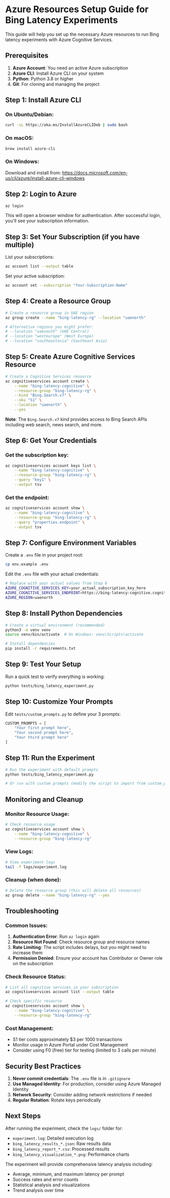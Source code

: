 # Azure Resources Setup Guide for Bing Latency Experiments

This guide will help you set up the necessary Azure resources to run Bing latency experiments with Azure Cognitive Services.

## Prerequisites

1. **Azure Account**: You need an active Azure subscription
2. **Azure CLI**: Install Azure CLI on your system
3. **Python**: Python 3.8 or higher
4. **Git**: For cloning and managing the project

## Step 1: Install Azure CLI

### On Ubuntu/Debian:
```bash
curl -sL https://aka.ms/InstallAzureCLIDeb | sudo bash
```

### On macOS:
```bash
brew install azure-cli
```

### On Windows:
Download and install from: https://docs.microsoft.com/en-us/cli/azure/install-azure-cli-windows

## Step 2: Login to Azure

```bash
az login
```

This will open a browser window for authentication. After successful login, you'll see your subscription information.

## Step 3: Set Your Subscription (if you have multiple)

List your subscriptions:
```bash
az account list --output table
```

Set your active subscription:
```bash
az account set --subscription "Your-Subscription-Name"
```

## Step 4: Create a Resource Group

```bash
# Create a resource group in UAE region
az group create --name "bing-latency-rg" --location "uaenorth"

# Alternative regions you might prefer:
# --location "uaesouth" (UAE Central)
# --location "westeurope" (West Europe)
# --location "southeastasia" (Southeast Asia)
```

## Step 5: Create Azure Cognitive Services Resource

```bash
# Create a Cognitive Services resource
az cognitiveservices account create \
    --name "bing-latency-cognitive" \
    --resource-group "bing-latency-rg" \
    --kind "Bing.Search.v7" \
    --sku "S1" \
    --location "uaenorth" \
    --yes
```

**Note**: The `Bing.Search.v7` kind provides access to Bing Search APIs including web search, news search, and more.

## Step 6: Get Your Credentials

### Get the subscription key:
```bash
az cognitiveservices account keys list \
    --name "bing-latency-cognitive" \
    --resource-group "bing-latency-rg" \
    --query "key1" \
    --output tsv
```

### Get the endpoint:
```bash
az cognitiveservices account show \
    --name "bing-latency-cognitive" \
    --resource-group "bing-latency-rg" \
    --query "properties.endpoint" \
    --output tsv
```

## Step 7: Configure Environment Variables

Create a `.env` file in your project root:

```bash
cp env.example .env
```

Edit the `.env` file with your actual credentials:

```bash
# Replace with your actual values from Step 6
AZURE_COGNITIVE_SERVICES_KEY=your_actual_subscription_key_here
AZURE_COGNITIVE_SERVICES_ENDPOINT=https://bing-latency-cognitive.cognitiveservices.azure.com/
AZURE_REGION=uaenorth
```

## Step 8: Install Python Dependencies

```bash
# Create a virtual environment (recommended)
python3 -m venv venv
source venv/bin/activate  # On Windows: venv\Scripts\activate

# Install dependencies
pip install -r requirements.txt
```

## Step 9: Test Your Setup

Run a quick test to verify everything is working:

```bash
python tests/bing_latency_experiment.py
```

## Step 10: Customize Your Prompts

Edit `tests/custom_prompts.py` to define your 3 prompts:

```python
CUSTOM_PROMPTS = [
    "Your first prompt here",
    "Your second prompt here", 
    "Your third prompt here"
]
```

## Step 11: Run the Experiment

```bash
# Run the experiment with default prompts
python tests/bing_latency_experiment.py

# Or run with custom prompts (modify the script to import from custom_prompts.py)
```

## Monitoring and Cleanup

### Monitor Resource Usage:
```bash
# Check resource usage
az cognitiveservices account show \
    --name "bing-latency-cognitive" \
    --resource-group "bing-latency-rg"
```

### View Logs:
```bash
# View experiment logs
tail -f logs/experiment.log
```

### Cleanup (when done):
```bash
# Delete the resource group (this will delete all resources)
az group delete --name "bing-latency-rg" --yes
```

## Troubleshooting

### Common Issues:

1. **Authentication Error**: Run `az login` again
2. **Resource Not Found**: Check resource group and resource names
3. **Rate Limiting**: The script includes delays, but you might need to increase them
4. **Permission Denied**: Ensure your account has Contributor or Owner role on the subscription

### Check Resource Status:
```bash
# List all cognitive services in your subscription
az cognitiveservices account list --output table

# Check specific resource
az cognitiveservices account show \
    --name "bing-latency-cognitive" \
    --resource-group "bing-latency-rg"
```

### Cost Management:
- S1 tier costs approximately $3 per 1000 transactions
- Monitor usage in Azure Portal under Cost Management
- Consider using F0 (free) tier for testing (limited to 3 calls per minute)

## Security Best Practices

1. **Never commit credentials**: The `.env` file is in `.gitignore`
2. **Use Managed Identity**: For production, consider using Azure Managed Identity
3. **Network Security**: Consider adding network restrictions if needed
4. **Regular Rotation**: Rotate keys periodically

## Next Steps

After running the experiment, check the `logs/` folder for:
- `experiment.log`: Detailed execution log
- `bing_latency_results_*.json`: Raw results data
- `bing_latency_report_*.csv`: Processed results
- `bing_latency_visualization_*.png`: Performance charts

The experiment will provide comprehensive latency analysis including:
- Average, minimum, and maximum latency per prompt
- Success rates and error counts
- Statistical analysis and visualizations
- Trend analysis over time 